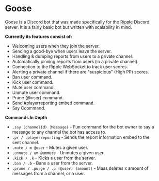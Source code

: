 # Goose
Goose is a Discord bot that was made specifically for the [Ripple](https://ripple.moe) Discord server. It is a fairly basic bot but written with scalability in mind. 

**Currently its features consist of:**

* Welcoming users when they join the server.
* Sending a good-bye when users leave the server.
* Handling & dumping reports from users to a private channel.
* Automatically pinning reports from users (in a private channel).
* Connection to the Ripple WebSocket to track user scores.
* Alerting a private channel if there are "suspicious" (High PP) scores. 
* Ban user command.
* Kick user command.
* Mute user command.
* Unmute user command.
* Prune (@user) command.
* Send #playerreporting embed command.
* Say Ccommand.

**Commands In Depth**
* `.say (channelId) (Message)` - Fun command for the bot owner to say a message to any channel the bot has access to.
* `.pr / .playerreporting` - Sends the report information embed to the sent channel.
* `.mute / m @user` - Mutes a given user.
* `.unmute / um @unmute` - Unmutes a given user.
* `.kick / .k` - Kicks a user from the server.
* `.ban / .b` - Bans a user from the server.
* `.prune / .purge / .p (@user) (amount)` - Mass deletes x amount of messages from a channel, or a user.

